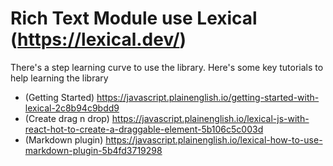 # Rich Text Module use Lexical (https://lexical.dev/)

There's a step learning curve to use the library. Here's some key tutorials to help learning the library
- (Getting Started) https://javascript.plainenglish.io/getting-started-with-lexical-2c8b94c9bdd9
- (Create drag n drop) https://javascript.plainenglish.io/lexical-js-with-react-hot-to-create-a-draggable-element-5b106c5c003d
- (Markdown plugin) https://javascript.plainenglish.io/lexical-how-to-use-markdown-plugin-5b4fd3719298